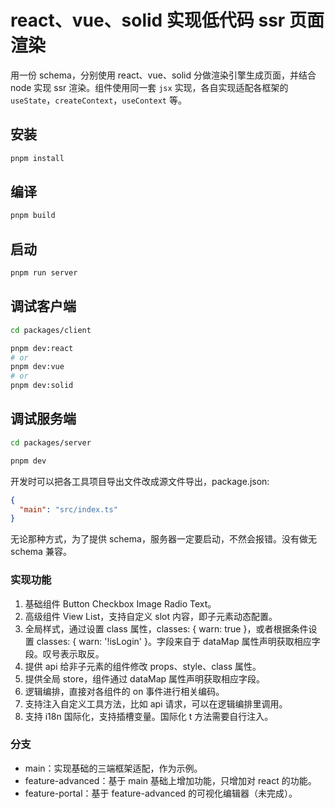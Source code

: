# react、vue、solid 实现低代码 ssr 页面渲染

用一份 schema，分别使用 react、vue、solid 分做渲染引擎生成页面，并结合 node 实现 ssr 渲染。组件使用同一套 `jsx` 实现，各自实现适配各框架的 `useState`，`createContext`，`useContext` 等。

## 安装

```bash
pnpm install
```

## 编译

```bash
pnpm build
```

## 启动

```bash
pnpm run server
```

## 调试客户端

```bash
cd packages/client

pnpm dev:react
# or
pnpm dev:vue
# or
pnpm dev:solid
```

## 调试服务端

```bash
cd packages/server

pnpm dev
```

开发时可以把各工具项目导出文件改成源文件导出，package.json:

```json
{
  "main": "src/index.ts"
}
```

无论那种方式，为了提供 schema，服务器一定要启动，不然会报错。没有做无 schema 兼容。

### 实现功能

1. 基础组件 Button Checkbox Image Radio Text。
2. 高级组件 View List，支持自定义 slot 内容，即子元素动态配置。
3. 全局样式，通过设置 class 属性，classes: { warn: true }，或者根据条件设置 classes: { warn: '!isLogin' }。字段来自于 dataMap 属性声明获取相应字段。叹号表示取反。
4. 提供 api 给非子元素的组件修改 props、style、class 属性。
5. 提供全局 store，组件通过 dataMap 属性声明获取相应字段。
6. 逻辑编排，直接对各组件的 on 事件进行相关编码。
7. 支持注入自定义工具方法，比如 api 请求，可以在逻辑编排里调用。
8. 支持 i18n 国际化，支持插槽变量。国际化 t 方法需要自行注入。

### 分支

- main：实现基础的三端框架适配，作为示例。
- feature-advanced：基于 main 基础上增加功能，只增加对 react 的功能。
- feature-portal：基于 feature-advanced 的可视化编辑器（未完成）。
